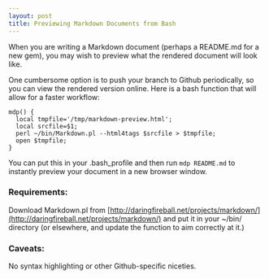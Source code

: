 ```yaml
---
layout: post
title: Previewing Markdown Documents from Bash
---
```


When you are writing a Markdown document (perhaps a README.md for a new gem), you may wish to preview what the rendered document will look like.

One cumbersome option is to push your branch to Github periodically, so you can view the rendered version online.  Here is a bash function that will allow for a faster workflow:

    mdp() {
      local tmpfile='/tmp/markdown-preview.html';
      local srcfile=$1;
      perl ~/bin/Markdown.pl --html4tags $srcfile > $tmpfile;
      open $tmpfile;
    }

You can put this in your .bash\_profile and then run `mdp README.md` to instantly preview your document in a new browser window.

### Requirements:

Download Markdown.pl from [http://daringfireball.net/projects/markdown/](http://daringfireball.net/projects/markdown/) and put it in your ~/bin/ directory (or elsewhere, and update the function to aim correctly at it.)

### Caveats:

No syntax highlighting or other Github-specific niceties.

